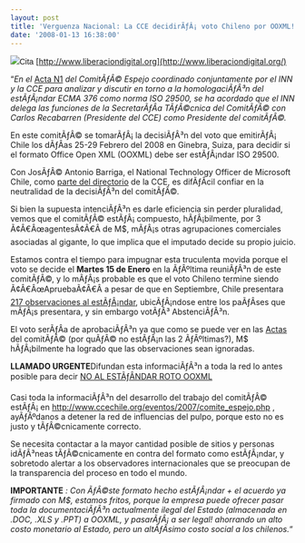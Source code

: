 ```yaml
---
layout: post
title: 'Verguenza Nacional: La CCE decidirÃƒÂ¡ voto Chileno por OOXML!!'
date: '2008-01-13 16:38:00'
---
```



[![](http://www.liberaciondigital.org/wp-content/themes/ld-es/i/logo-header.jpg)](http://www.liberaciondigital.org/wp-content/themes/ld-es/i/logo-header.jpg)<span style="font-family:arial;">Cita </span>[http://www.liberaciondigital.org](http://www.liberaciondigital.org/)

“<span style="font-style: italic;">En el </span>[Acta N1](http://www.ccechile.org/eventos/2007/docs/reuniones/primera_reunion/A1_ISO-IEC29500.pdf)<span style="font-style: italic;"> del ComitÃƒÂ© Espejo coordinado conjuntamente por el INN y la CCE para analizar y discutir en torno a la homologaciÃƒÂ³n del estÃƒÂ¡ndar ECMA 376 como norma ISO 29500, se ha acordado que el INN delega las funciones de la SecretarÃƒÂ­a TÃƒÂ©cnica del ComitÃƒÂ© con Carlos Recabarren (Presidente del CCE) como Presidente del comitÃƒÂ©.</span>

En este comitÃƒÂ© se tomarÃƒÂ¡ la decisiÃƒÂ³n del voto que emitirÃƒÂ¡ Chile los dÃƒÂ­as 25-29 Febrero del 2008 en Ginebra, Suiza, para decidir si el formato Office Open XML (OOXML) debe ser estÃƒÂ¡ndar ISO 29500.

Con JosÃƒÂ© Antonio Barriga, el National Technology Officer de Microsoft Chile, como [parte del directorio](http://www.ccechile.org/directorio.php) de la CCE, es difÃƒÂ­cil confiar en la neutralidad de la decisiÃƒÂ³n del comitÃƒÂ©.

Si bien la supuesta intenciÃƒÂ³n es darle eficiencia sin perder pluralidad, vemos que el comitÃƒÂ© estÃƒÂ¡ compuesto, hÃƒÂ¡bilmente, por 3 Ã¢Â€ÂœagentesÃ¢Â€Â&#157; de M$, mÃƒÂ¡s otras agrupaciones comerciales asociadas al gigante, lo que implica que el imputado decide su propio juicio.

Estamos contra el tiempo para impugnar esta truculenta movida porque el voto se decide el **Martes 15 de Enero** en la ÃƒÂºltima reuniÃƒÂ³n de este comitÃƒÂ©, y lo mÃƒÂ¡s probable es que el voto Chileno termine siendo Ã¢Â€ÂœApruebaÃ¢Â€Â&#157; a pesar de que en Septiembre, Chile presentara [217 observaciones al estÃƒÂ¡ndar](http://www.dis29500.org/), ubicÃƒÂ¡ndose entre los paÃƒÂ­ses que mÃƒÂ¡s presentara, y sin embargo votÃƒÂ³ AbstenciÃƒÂ³n.

El voto serÃƒÂ­a de aprobaciÃƒÂ³n ya que como se puede ver en las [Actas](http://ccechile.org/eventos/2007/reuniones.php "Actas") del comitÃƒÂ© (por quÃƒÂ© no estÃƒÂ¡n las 2 ÃƒÂºltimas?), M$ hÃƒÂ¡bilmente ha logrado que las observaciones sean ignoradas.

**LLAMADO URGENTE**Difundan esta informaciÃƒÂ³n a toda la red lo antes posible para decir [NO AL ESTÃƒÂ&#129;NDAR ROTO OOXML](http://www.openxml.info/)

Casi toda la informaciÃƒÂ³n del desarrollo del trabajo del comitÃƒÂ© estÃƒÂ¡ en http://www.ccechile.org/eventos/2007/comite_espejo.php , ayÃƒÂºdanos a detener la red de influencias del pulpo, porque esto no es justo y tÃƒÂ©cnicamente correcto.

Se necesita contactar a la mayor cantidad posible de sitios y personas idÃƒÂ³neas tÃƒÂ©cnicamente en contra del formato como estÃƒÂ¡ndar, y sobretodo alertar a los observadores internacionales que se preocupan de la transparencia del proceso en todo el mundo.

**IMPORTANTE**<span style="font-style: italic;"> : Con ÃƒÂ©ste formato hecho estÃƒÂ¡ndar + el acuerdo ya firmado con M$, estamos fritos, porque la empresa puede ofrecer pasar toda la documentaciÃƒÂ³n actualmente ilegal del Estado (almacenada en .DOC, .XLS y .PPT) a OOXML, y pasarÃƒÂ¡ a ser legal! ahorrando un alto costo monetario al Estado, pero un altÃƒÂ­simo costo social a los chilenos.</span>“


